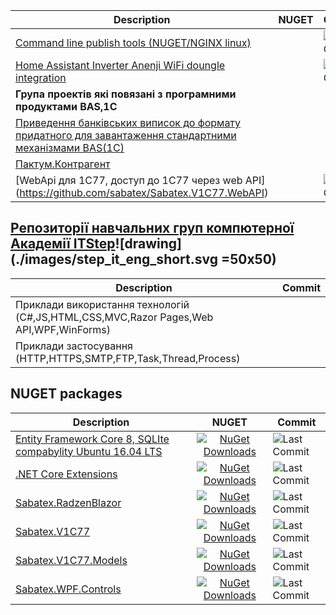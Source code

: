 | Description | NUGET |Commit |
| ----------- | ---- | ---- |
| [Command line publish tools (NUGET/NGINX linux)](https://github.com/sabatex/Sabatex.Tools) || ![Last Commit](https://img.shields.io/github/last-commit/sabatex/Sabatex.Tools?logo=github&style=for-the-badge)|
| [Home Assistant Inverter Anenji WiFi doungle integration](https://github.com/sabatex/NetDaemonApps.InverterAnenji-4kw-7.2kw)| | ![Last Commit](https://img.shields.io/github/last-commit/sabatex/NetDaemonApps.InverterAnenji-4kw-7.2kw?logo=github&style=for-the-badge)|
| <b>Група проектів які повязані з програмними продуктами BAS,1C </b> |
| [Приведення банківських виписок до формату придатного для завантаження стандартними механізмами BAS(1C)](https://sabatex.github.io/BankServiceFor1C8) ||
| [Пактум.Контрагент](https://github.com/sabatex/Pactum) | | |
| [WebApi для 1С77, доступ до 1С77 через web API] (https://github.com/sabatex/Sabatex.V1C77.WebAPI) | | ![Last Commit](https://img.shields.io/github/last-commit/sabatex/Sabatex.V1C77.WebAPI?logo=github&style=for-the-badge) | 

## [Репозиторії навчальних груп компютерної Академії ITStep](https://github.com/itstep-sabatex)![drawing](./images/step_it_eng_short.svg =50x50)

| Description | Commit |
| ----------- | ------ |
| Приклади використання технологій (C#,JS,HTML,CSS,MVC,Razor Pages,Web API,WPF,WinForms)| |
| Приклади застосування (HTTP,HTTPS,SMTP,FTP,Task,Thread,Process) | |

## NUGET packages

| Description | NUGET | Commit |
| ------------- | :-------------: | ------------ |
| [Entity Framework Core 8, SQLIte compabylity Ubuntu 16.04 LTS](https://github.com/sabatex/Sabatex.Sqlite.Ubuntu16_04LTS) | [![NuGet Downloads](https://img.shields.io/nuget/dt/Sabatex.Sqlite.Ubuntu16_04LTS?color=%232694F9&label=nuget%20downloads&logo=nuget&style=for-the-badge)](https://www.nuget.org/packages/Sabatex.Sqlite.Ubuntu16_04LTS) | ![Last Commit](https://img.shields.io/github/last-commit/sabatex/Sabatex.Sqlite.Ubuntu16_04LTS?logo=github&style=for-the-badge) |
| [.NET Core Extensions](https://github.com/sabatex/Extensions) | [![NuGet Downloads](https://img.shields.io/nuget/dt/Sabatex.Extensions?color=%232694F9&label=nuget%20downloads&logo=nuget&style=for-the-badge)](https://www.nuget.org/packages/Sabatex.Sqlite.Ubuntu16_04LTS) | ![Last Commit](https://img.shields.io/github/last-commit/sabatex/Extensions?logo=github&style=for-the-badge) |
| [Sabatex.RadzenBlazor](https://github.com/sabatex/Sabatex.RadzenBlazor) | [![NuGet Downloads](https://img.shields.io/nuget/dt/Sabatex.RadzenBlazor?color=%232694F9&label=nuget%20downloads&logo=nuget&style=for-the-badge)](https://www.nuget.org/packages/Sabatex.RadzenBlazor) | ![Last Commit](https://img.shields.io/github/last-commit/sabatex/Sabatex.RadzenBlazor?logo=github&style=for-the-badge) |
| [Sabatex.V1C77](https://github.com/sabatex/Sabatex.V1C77) | [![NuGet Downloads](https://img.shields.io/nuget/dt/Sabatex.V1C77?color=%232694F9&label=nuget%20downloads&logo=nuget&style=for-the-badge)](https://www.nuget.org/packages/Sabatex.V1C77)  | ![Last Commit](https://img.shields.io/github/last-commit/sabatex/Sabatex.V1C77?logo=github&style=for-the-badge) |
| [Sabatex.V1C77.Models](https://github.com/sabatex/Sabatex.V1C77) | [![NuGet Downloads](https://img.shields.io/nuget/dt/Sabatex.V1C77.Models?color=%232694F9&label=nuget%20downloads&logo=nuget&style=for-the-badge)](https://www.nuget.org/packages/Sabatex.V1C77.Models)  | ![Last Commit](https://img.shields.io/github/last-commit/sabatex/Sabatex.V1C77?logo=github&style=for-the-badge) |
| [Sabatex.WPF.Controls](https://github.com/sabatex/Sabatex.WPF.Controls) | [![NuGet Downloads](https://img.shields.io/nuget/dt/Sabatex.WPF.Controls?color=%232694F9&label=nuget%20downloads&logo=nuget&style=for-the-badge)](https://www.nuget.org/packages/Sabatex.WPF.Controls)  | ![Last Commit](https://img.shields.io/github/last-commit/sabatex/Sabatex.WPF.Controls?logo=github&style=for-the-badge) |